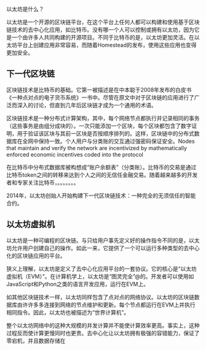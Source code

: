 以太坊是什么？

以太坊是一个开源的区块链平台，在这个平台上任何人都可以构建和使用基于区块链技术的去中心化应用，如比特币。没有哪一个人可以控制或拥有以太坊，因为它是一个由许多人共同构建的开源项目。不同于比特币的是，以太坊更加灵活。在以太坊平台上创建应用非常容易，而随着Homestead的发布，使用这些应用也变得更加安全。

## 下一代区块链

区块链技术是比特币的基础。它第一被描述是在中本聪于2008年发布的白皮书《一种点对点的电子货币系统》一书中。尽管在原文中对于区块链的应用进行了广泛而深入的讨论，但直到几年后区块链才成为一个通用的术语。

区块链技术是一种分布式计算架构，其中，每个网络节点都执行并记录相同的事务（这些事务是由组分成块的）。一次只能添加一个区块，每个区块都包含了数字证明，用于验证该区块与其前一区块是否按顺序排列的。这样，区块链中的分布式数据库在全网中保持一致。个人用户与分类账的交互通过强密码保证安全。Nodes that maintain and verify the network are incentivized by mathematically enforced economic incentives coded into the protocol

在比特币中分布式数据库被构想成“账户余额表”（分类账）。比特币的交易是通过比特币token之间的转移来达到个人之间的无信任金融交易。随着越来越多的开发者和专家关注比特币，。。。。。。。

2014年，以太坊创始人开始构建下一代区块链技术：一种完全的无须信任的智能合约。

## 以太坊虚拟机

以太坊是一种可编程的区块链。与只给用户事先定义好的操作指令不同的是，以太坊允许用户创建自己的操作。如此一来，它提供了一个可以运行多种类型的去中心化的区块链应用的平台。

狭义上理解，以太坊是定义了去中心化应用平台的一套协议。它的核心是“以太坊虚拟机（EVM）”。在计算机学上，以太坊是“图灵完全”@的。开发者可以使用如JavaScript和Python之类的语言开发应用，运行在EVM上。

如其他区块链技术一样，以太坊同样包含了点对点的网络协议。以太坊的区块链数据库由许许多多连接到网络的节点维护和更新。每个节点都运行在EVM上并执行相同指令。因此，以太坊也被描述为“世界计算机”。

整个以太坊网络中的这种大规模的并发计算并不能使计算效率更高。事实上，这种过程反而使计算更慢同时也更贵。去中心化让以太坊拥有极强的容错能力，保证了零宕机，并且数据存储在

